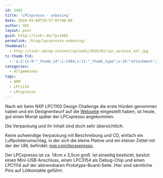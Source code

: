 ```yaml
---
id: 1482
title: 'LPCxpresso - unboxing'
date: 2010-03-04T19:57:07+00:00
author: SES
layout: post
guid: http://tinkr.de/?p=1482
permalink: /blog/lpcxpresso-unboxing/
thumbnail:
  - http://tinkr.de/wp-content/uploads/2010/03/lpc_xpresso_sml.jpg
tc-thumb-fld:
  - 'a:2:{s:9:"_thumb_id";i:1484;s:11:"_thumb_type";s:10:"attachment";}'
categories:
  - Allgemeines
tags:
  - ARM
  - LPC1114
  - LPCxpresso
---
```

Nach wir beim NXP LPC1100 Design Challenge die erste Hürden genommen haben und ein Designentwurf auf die [Webseite](http://lpc1100challenge.com/) eingestellt haben, ist heute, gut einen Monat später der LPCxpresso angekommen.

Die Verpackung und ihr Inhalt sind doch sehr übersichtlich:
<img loading="lazy" src="/assets/2010/03/lpc_xpresso3.jpg" alt="" title="LPCxpresso"    srcset="/assets/2010/03/lpc_xpresso3.jpg 606w, /assets/2010/03/lpc_xpresso3-300x237.jpg 300w" sizes="(max-width: 606px) 100vw, 606px" />

Keine aufwendige Verpackung mit Beschreibung und CD, einfach ein Luftpolsterumschlag, in der sich die kleine Platine und ein kleiner Zettel mit der der URL befindet: [nxp.com/lpcexpresso](http://ics.nxp.com/lpcxpresso/).

Der LPCxpresso ist ca. 14cm x 3,5cm groß. Ist einseitig bestückt, besitzt einen Mini-USB-Anschluss, einen LPC3154 als Debug-Chip und einen LPC1114 auf der abtrennbaren Prototype-Board-Seite. Hier sind sämtliche Pins auf Lötkontakte geführt.
